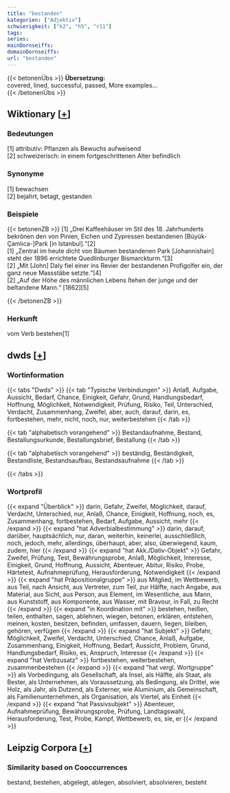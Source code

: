 ```yaml
---
title: "bestanden"
kategorien: ["Adjektiv"]
schwierigkeit: ["k2", "h5", "r11"]
tags:
series:
mainDornseiffs:
domainDornseiffs:
url: "bestanden"
---
```


{{< betonenÜbs >}}
**Übersetzung:**  
covered, lined, successful, passed, More examples...  
{{< /betonenÜbs >}}

## Wiktionary [[+](https://de.wiktionary.org/wiki/bestanden)]

### Bedeutungen
[1] attributiv: Pflanzen als Bewuchs aufweisend  
[2] schweizerisch: in einem fortgeschrittenen Alter befindlich  

### Synonyme
[1] bewachsen  
[2] bejahrt, betagt, gestanden  

### Beispiele
{{< betonenZB >}}
[1] „Drei Kaffeehäuser im Stil des 18. Jahrhunderts bekrönen den von Pinien, Eichen und Zypressen bestandenen [Büyük-Çamlıca-]Park [in Istanbul].“[2]  
[1] „Zentral im heute dicht von Bäumen bestandenen Park [Johannishain] steht der 1896 errichtete Quedlinburger Bismarckturm.“[3]  
[2] „Mit [John] Daly fiel einer ins Revier der bestandenen Profigolfer ein, der ganz neue Massstäbe setzte.“[4]  
[2] „Auf der Höhe des männlichen Lebens ſtehen der junge und der beſtandene Mann.“ [1862][5]  

{{< /betonenZB >}}
### Herkunft
vom Verb bestehen[1]  



## dwds [[+](https://www.dwds.de/wb/bestanden)]

### Wortinformation
{{< tabs "Dwds" >}}
{{< tab "Typische Verbindungen" >}}
Anlaß, Aufgabe, Aussicht, Bedarf, Chance, Einigkeit, Gefahr, Grund, Handlungsbedarf, Hoffnung, Möglichkeit, Notwendigkeit, Prüfung, Risiko, Teil, Unterschied, Verdacht, Zusammenhang, Zweifel, aber, auch, darauf, darin, es, fortbestehen, mehr, nicht, noch, nur, weiterbestehen
{{< /tab >}}

{{< tab "alphabetisch vorangehend" >}}
Bestandaufnahme, Bestand, Bestallungsurkunde, Bestallungsbrief, Bestallung
{{< /tab >}}

{{< tab "alphabetisch vorangehend" >}}
beständig, Beständigkeit, Bestandliste, Bestandsaufbau, Bestandsaufnahme
{{< /tab >}}

{{< /tabs >}}

### Wortprofil
{{< expand "Überblick" >}} darin, Gefahr, Zweifel, Möglichkeit, darauf, Verdacht, Unterschied, nur, Anlaß, Chance, Einigkeit, Hoffnung, noch, es, Zusammenhang, fortbestehen, Bedarf, Aufgabe, Aussicht, mehr {{< /expand >}}
{{< expand "hat Adverbialbestimmung" >}} darin, darauf, darüber, hauptsächlich, nur, daran, weiterhin, keinerlei, ausschließlich, noch, jedoch, mehr, allerdings, überhaupt, aber, also, überwiegend, kaum, zudem, hier {{< /expand >}}
{{< expand "hat Akk./Dativ-Objekt" >}} Gefahr, Zweifel, Prüfung, Test, Bewährungsprobe, Anlaß, Möglichkeit, Interesse, Einigkeit, Grund, Hoffnung, Aussicht, Abenteuer, Abitur, Risiko, Probe, Härtetest, Aufnahmeprüfung, Herausforderung, Notwendigkeit {{< /expand >}}
{{< expand "hat Präpositionalgruppe" >}} aus Mitglied, im Wettbewerb, aus Teil, nach Ansicht, aus Vertreter, zum Teil, zur Hälfte, nach Angabe, aus Material, aus Sicht, aus Person, aus Element, im Wesentliche, aus Mann, aus Kunststoff, aus Komponente, aus Wasser, mit Bravour, in Fall, zu Recht {{< /expand >}}
{{< expand "in Koordination mit" >}} bestehen, heißen, teilen, enthalten, sagen, ablehnen, wiegen, betonen, erklären, entstehen, meinen, kosten, besitzen, befinden, umfassen, dauern, liegen, bleiben, gehören, verfügen {{< /expand >}}
{{< expand "hat Subjekt" >}} Gefahr, Möglichkeit, Zweifel, Verdacht, Unterschied, Chance, Anlaß, Aufgabe, Zusammenhang, Einigkeit, Hoffnung, Bedarf, Aussicht, Problem, Grund, Handlungsbedarf, Risiko, es, Anspruch, Interesse {{< /expand >}}
{{< expand "hat Verbzusatz" >}} fortbestehen, weiterbestehen, zusammenbestehen {{< /expand >}}
{{< expand "hat vergl. Wortgruppe" >}} als Vorbedingung, als Gesellschaft, als Insel, als Hälfte, als Staat, als Bester, als Unternehmen, als Voraussetzung, als Bedingung, als Drittel, wie Holz, als Jahr, als Dutzend, als Externer, wie Aluminium, als Gemeinschaft, als Familienunternehmen, als Organisation, als Viertel, als Einheit {{< /expand >}}
{{< expand "hat Passivsubjekt" >}} Abenteuer, Aufnahmeprüfung, Bewährungsprobe, Prüfung, Landtagswahl, Herausforderung, Test, Probe, Kampf, Wettbewerb, es, sie, er {{< /expand >}}

## Leipzig Corpora [[+](https://corpora.uni-leipzig.de/en/res?word=bestanden&corpusId=deu_newscrawl-public_2018)]


### Similarity based on Cooccurrences
bestand, bestehen, abgelegt, ablegen, absolviert, absolvieren, besteht

